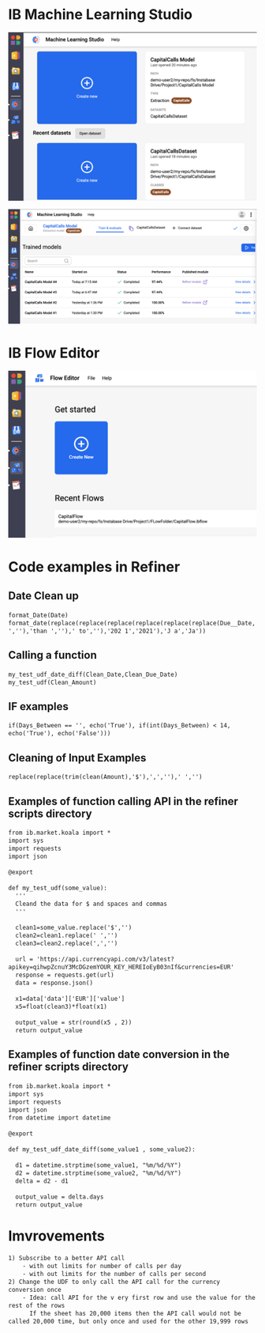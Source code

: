 # IB Machine Learning Studio

![GitHub](MS1.png)

![GitHub](MS2.png)

# IB Flow Editor

![GitHub](FE1.png)

# Code examples in Refiner

## Date Clean up
```
format_Date(Date)
format_date(replace(replace(replace(replace(replace(replace(Due__Date,'Due',''),'by ',''),'than ',''),' to',''),'202 1','2021'),'J a','Ja'))
```

## Calling a function
```
my_test_udf_date_diff(Clean_Date,Clean_Due_Date)
my_test_udf(Clean_Amount)
```

## IF examples
```
if(Days_Between == '', echo('True'), if(int(Days_Between) < 14, echo('True'), echo('False')))
```

## Cleaning of Input Examples
```
replace(replace(trim(clean(Amount),'$'),',',''),' ','')
```

## Examples of function calling API in the refiner scripts directory
```
from ib.market.koala import *
import sys
import requests
import json

@export

def my_test_udf(some_value):
  '''
  Cleand the data for $ and spaces and commas
  '''

  clean1=some_value.replace('$','')
  clean2=clean1.replace(' ','')
  clean3=clean2.replace(',','')

  url = 'https://api.currencyapi.com/v3/latest?apikey=qihwpZcnuY3McDGzemYOUR_KEY_HEREIoEyB03nIf&currencies=EUR'
  response = requests.get(url)
  data = response.json()

  x1=data['data']['EUR']['value']
  x5=float(clean3)*float(x1)
 
  output_value = str(round(x5 , 2))
  return output_value
```

## Examples of function date conversion in the refiner scripts directory
```
from ib.market.koala import *
import sys
import requests
import json
from datetime import datetime

@export

def my_test_udf_date_diff(some_value1 , some_value2):

  d1 = datetime.strptime(some_value1, "%m/%d/%Y")
  d2 = datetime.strptime(some_value2, "%m/%d/%Y")
  delta = d2 - d1
 
  output_value = delta.days
  return output_value
```

# Imvrovements

```
1) Subscribe to a better API call
    - with out limits for number of calls per day 
    - with out limits for the number of calls per second
2) Change the UDF to only call the API call for the currency conversion once 
    - Idea: call API for the v ery first row and use the value for the rest of the rows 
      If the sheet has 20,000 items then the API call would not be called 20,000 time, but only once and used for the other 19,999 rows
```
